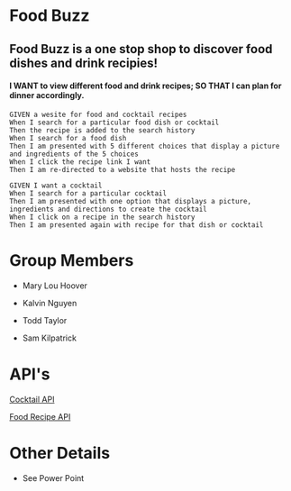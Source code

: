 # Food Buzz
## Food Buzz is a one stop shop to discover food dishes and drink recipies!
#### I WANT to view different food and drink recipes; SO THAT I can plan for dinner accordingly.


```text
GIVEN a wesite for food and cocktail recipes  
When I search for a particular food dish or cocktail 
Then the recipe is added to the search history
When I search for a food dish
Then I am presented with 5 different choices that display a picture and ingredients of the 5 choices
When I click the recipe link I want
Then I am re-directed to a website that hosts the recipe

GIVEN I want a cocktail 
When I search for a particular cocktail 
Then I am presented with one option that displays a picture, ingredients and directions to create the cocktail 
When I click on a recipe in the search history
Then I am presented again with recipe for that dish or cocktail
```


# Group Members

- Mary Lou Hoover

- Kalvin Nguyen

- Todd Taylor

- Sam Kilpatrick


# API's

[Cocktail API](www.thecocktaildb.com/api/json/v1/1/search.php?s=margarita)

[Food Recipe API](https://api.edamam.com/api/recipes/v2)

# Other Details

- See Power Point













